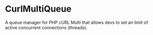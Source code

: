 CurlMultiQueue
==============

A queue manager for PHP cURL Multi that allows devs to set an limit of active concurrent connections (threads).  

